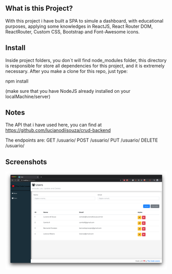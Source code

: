 ## What is this Project?
With this project i have built a SPA to simule a dashboard, with educational purposes, applying some knowledges in ReactJS, React Router DOM, ReactRouter, Custom CSS, Bootstrap and Font-Awesome icons.

## Install
Inside project folders, you don`t will find node_modules folder, this directory is responsible for store all dependencies for this project, and it is extremely necessary. After you make a clone for this repo, just type: 

npm install

(make sure that you have NodeJS already installed on your localMachine/server)

## Notes
The API that i have used here, you can find at https://github.com/lucianodiisouza/crud-backend

The endpoints are:
GET /usuario/
POST /usuario/
PUT /usuario/
DELETE /usuario/

## Screenshots
![ScreenShot 01](https://github.com/lucianodiisouza/crud-frontend/blob/master/Screenshot01_Frontend.png)
